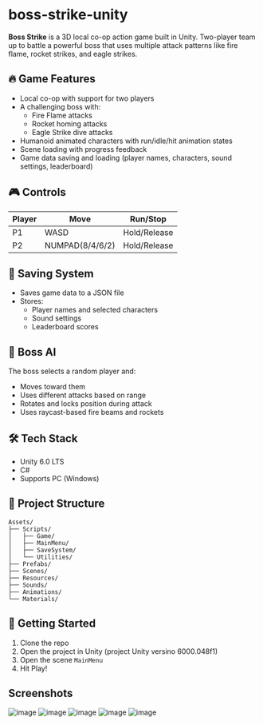 
# boss-strike-unity

**Boss Strike** is a 3D local co-op action game built in Unity. Two-player team up to battle a powerful boss that uses multiple attack patterns like fire flame, rocket strikes, and eagle strikes.

## 🔥 Game Features

- Local co-op with support for two players
- A challenging boss with:
  - Fire Flame attacks
  - Rocket homing attacks
  - Eagle Strike dive attacks
- Humanoid animated characters with run/idle/hit animation states
- Scene loading with progress feedback
- Game data saving and loading (player names, characters, sound settings, leaderboard)

## 🎮 Controls

| Player | Move            | Run/Stop           |
|--------|---------------- |--------------------|
| P1     | WASD            | Hold/Release       |
| P2     | NUMPAD(8/4/6/2) | Hold/Release       |

## 💾 Saving System

- Saves game data to a JSON file
- Stores:
  - Player names and selected characters
  - Sound settings
  - Leaderboard scores

## 🧠 Boss AI

The boss selects a random player and:
- Moves toward them
- Uses different attacks based on range
- Rotates and locks position during attack
- Uses raycast-based fire beams and rockets

## 🛠 Tech Stack

- Unity 6.0 LTS
- C#
- Supports PC (Windows)

## 📂 Project Structure

```
Assets/
├── Scripts/
│   ├── Game/
│   ├── MainMenu/
│   ├── SaveSystem/
│   └── Utilities/
├── Prefabs/
├── Scenes/
├── Resources/
├── Sounds/
├── Animations/
└── Materials/
```

## 🚀 Getting Started

1. Clone the repo
2. Open the project in Unity (project Unity versino 6000.048f1)
3. Open the scene `MainMenu`
4. Hit Play!

## Screenshots
![image](https://github.com/user-attachments/assets/9de5ed63-cfcc-4fb1-941b-e18b1d44b4fe)
![image](https://github.com/user-attachments/assets/9541823a-f4ed-48cf-a4f5-f8911f0a71d5)
![image](https://github.com/user-attachments/assets/4edd5378-7bbf-4b68-b245-c49a9d846524)
![image](https://github.com/user-attachments/assets/56d2666b-331e-4cbc-bc76-e2fb381b057e)
![image](https://github.com/user-attachments/assets/0f42ec64-707c-4bf9-9703-bb219e76a06b)

